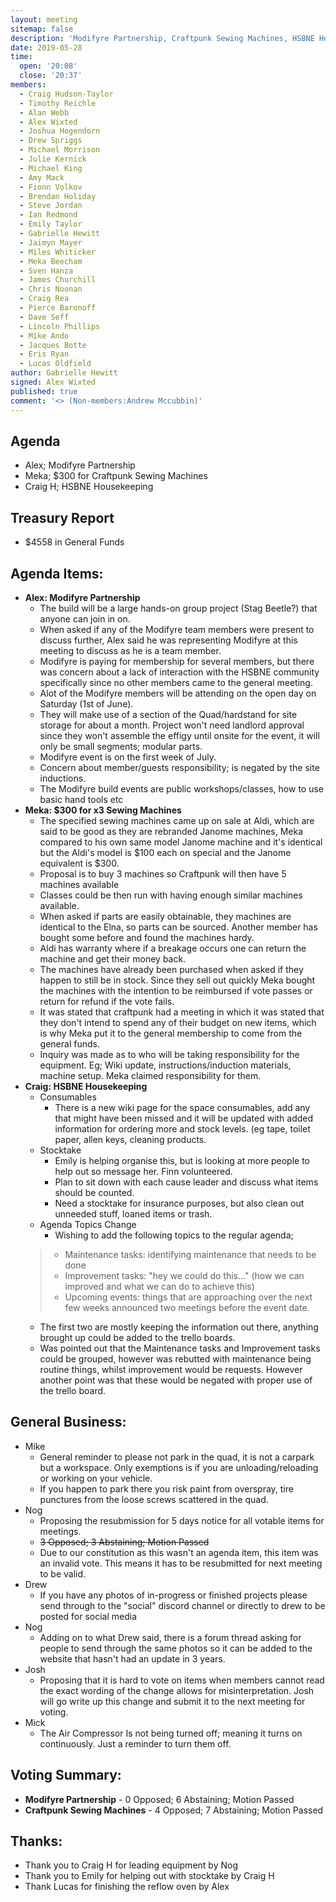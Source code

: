 ```yaml
---
layout: meeting
sitemap: false
description: 'Modifyre Partnership, Craftpunk Sewing Machines, HSBNE Housekeeping'
date: 2019-05-28
time:
  open: '20:08'
  close: '20:37'
members:
  - Craig Hudson-Taylor
  - Timothy Reichle
  - Alan Webb
  - Alex Wixted
  - Joshua Hogendorn
  - Drew Spriggs
  - Michael Morrison
  - Julie Kernick
  - Michael King
  - Amy Mack
  - Fionn Volkov
  - Brendan Holiday
  - Steve Jordan
  - Ian Redmond
  - Emily Taylor
  - Gabrielle Hewitt
  - Jaimyn Mayer
  - Miles Whiticker
  - Meka Beecham
  - Sven Hanza
  - James Churchill
  - Chris Noonan
  - Craig Rea
  - Pierce Baronoff
  - Dave Seff
  - Lincoln Phillips
  - Mike Ando
  - Jacques Botte
  - Eris Ryan
  - Lucas Oldfield
author: Gabrielle Hewitt
signed: Alex Wixted
published: true
comment: '<> (Non-members:Andrew Mccubbin)'
---
```

## Agenda
 - Alex; Modifyre Partnership
 - Meka; $300 for Craftpunk Sewing Machines
 - Craig H; HSBNE Housekeeping

## Treasury Report
   - $4558 in General Funds
     
## Agenda Items:
- **Alex: Modifyre Partnership**
  - The build will be a large hands-on group project (Stag Beetle?) that anyone can join in on.
  - When asked if any of the Modifyre team members were present to discuss further, Alex said he was representing Modifyre at this meeting to discuss as he is a team member.
  - Modifyre is paying for membership for several members, but there was concern about a lack of interaction with the HSBNE community specifically since no other members came to the general meeting.
  - Alot of the Modifyre members will be attending on the open day on Saturday (1st of June).
  - They will make use of a section of the Quad/hardstand for site storage for about a month. Project won't need landlord approval since they won't assemble the effigy until onsite for the event, it will only be small segments; modular parts.
  - Modifyre event is on the first week of July.
  - Concern about member/guests responsibility; is negated by the site inductions.
  - The Modifyre build events are public workshops/classes, how to use basic hand tools etc
- **Meka: $300 for x3 Sewing Machines**
  - The specified sewing machines came up on sale at Aldi, which are said to be good as they are rebranded Janome machines, Meka compared to his own same model Janome machine and it's identical but the Aldi's model is $100 each on special and the Janome equivalent is $300.
  - Proposal is to buy 3 machines so Craftpunk will then have 5 machines available
  - Classes could be then run with having enough similar machines available.
  - When asked if parts are easily obtainable, they machines are identical to the Elna, so parts can be sourced. Another member has bought some before and found the machines hardy.
  - Aldi has warranty where if a breakage occurs one can return the machine and get their money back.
  - The machines have already been purchased when asked if they happen to still be in stock. Since they sell out quickly Meka bought the machines with the intention to be reimbursed if vote passes or return for refund if the vote fails.
  - It was stated that craftpunk had a meeting in which it was stated that they don't intend to spend any of their budget on new items, which is why Meka put it to the general membership to come from the general funds.
  - Inquiry was made as to who will be taking responsibility for the equipment. Eg; Wiki update, instructions/induction materials, machine setup. Meka claimed responsibility for them.
- **Craig: HSBNE Housekeeping**
  - Consumables
      - There is a new wiki page for the space consumables, add any that might have been missed and it will be updated with added information for ordering more and stock levels. (eg tape, toilet paper, allen keys, cleaning products.
   - Stocktake
      - Emily is helping organise this, but is looking at more people to help out so message her. Finn volunteered.
      - Plan to sit down with each cause leader and discuss what items should be counted.
      - Need a stocktake for insurance purposes, but also clean out unneeded stuff, loaned items or trash.
   - Agenda Topics Change
     - Wishing to add the following topics to the regular agenda;
  >- Maintenance tasks: identifying maintenance that needs to be done
  >- Improvement tasks: "hey we could do this..." (how we can improved and what we can do to achieve this)
  >- Upcoming events: things that are approaching over the next few weeks announced two meetings before the event date.
  - The first two are mostly keeping the information out there, anything brought up could be added to the trello boards.
  - Was pointed out that the Maintenance tasks and Improvement tasks could be grouped, however was rebutted with maintenance being routine things, whilst improvement would be requests. However another point was that these would be negated with proper use of the trello board.

## General Business:
 - Mike
   - General reminder to please not park in the quad, it is not a carpark but a workspace. Only exemptions is if you are unloading/reloading or working on your vehicle.
   - If you happen to park there you risk paint from overspray, tire punctures from the loose screws scattered in the quad.
 - Nog
   - Proposing the resubmission for 5 days notice for all votable items for meetings.
   - ~~3 Opposed; 3 Abstaining; Motion Passed~~
   - Due to our constitution as this wasn't an agenda item, this item was an invalid vote. This means it has to be resubmitted for next meeting to be valid.
 - Drew
   - If you have any photos of in-progress or finished projects please send through to the "social" discord channel or directly to drew to be posted for social media
 - Nog
   - Adding on to what Drew said, there is a forum thread asking for people to send through the same photos so it can be added to the website that hasn't had an update in 3 years.
 - Josh
   - Proposing that it is hard to vote on items when members cannot read the exact wording of the change allows for misinterpretation. Josh will go write up this change and submit it to the next meeting for voting.
 - Mick
   - The Air Compressor Is not being turned off; meaning it turns on continuously. Just a reminder to turn them off.

## Voting Summary:
 - **Modifyre Partnership** - 0 Opposed; 6 Abstaining; Motion Passed
 - **Craftpunk Sewing Machines** - 4 Opposed; 7 Abstaining; Motion Passed

## Thanks:
   - Thank you to Craig H for leading equipment by Nog
   - Thank you to Emily for helping out with stocktake by Craig H
   - Thank Lucas for finishing the reflow oven by Alex
